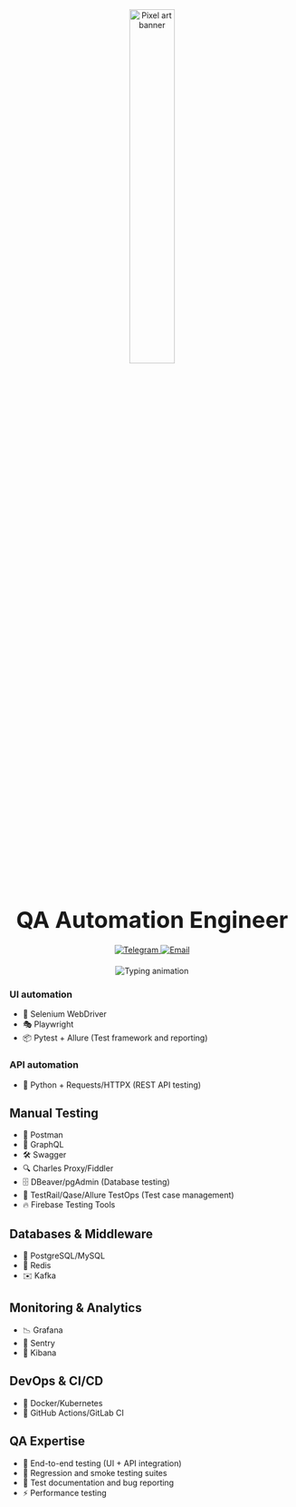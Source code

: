 <div align="center">
  <!-- Анимированный баннер -->
  <img src="https://media.giphy.com/media/v1.Y2lkPTc5MGI3NjExc3FiMzFseDd1eDhqZjhrOTFwMjlyOXM5OGF2aTUwNDRjZThxbnRuZiZlcD12MV9naWZzX3NlYXJjaCZjdD1n/bnOIY81AEMa4llyfFI/giphy.gif" width="40%" alt="Pixel art banner"/>
  
  <!-- Заголовок -->
  <h1 style="font-size: 2.5rem; margin: 20px 0;">QA Automation Engineer</h1>
  
  <!-- Контакты -->
  <div align="center" style="margin: 20px 0;">
    <a href="https://t.me/whoisbulat" target="_blank">
      <img src="https://img.shields.io/badge/Telegram-26A5E4?style=for-the-badge&logo=telegram&logoColor=white" alt="Telegram"/>
    </a>
    <a href="mailto:whoisbulat@mail.ru" target="_blank">
      <img src="https://img.shields.io/badge/Email-EA4335?style=for-the-badge&logo=gmail&logoColor=white" alt="Email"/>
    </a>
  </div>

  <!-- Анимированный текст -->
  <div align="center">
    <img src="https://readme-typing-svg.herokuapp.com?font=Fira+Code&size=20&duration=3000&pause=800&color=FFFFFF&center=true&width=600&lines=🚀+Автоматизированное+и+ручное+тестирование;🔍+WEB+UI+%7C+API+%7C+Mobile+Applications;🤖+Tech+Stack:+Python%2C+Playwright%2C+Postman%2C+Allure;📊+Оптимизация+тестовых+процессов+и+метрик" alt="Typing animation"/>
  </div>
</div>

<div align="left">

  ### UI automation
  - 🤖 Selenium WebDriver 
  - 🎭 Playwright
  - 📦 Pytest + Allure (Test framework and reporting)

  ### API automation
  - 🐍 Python + Requests/HTTPX (REST API testing)

  ## Manual Testing
  - 📡 Postman
  - 🔌 GraphQL
  - 🛠️ Swagger
  - 🔍 Charles Proxy/Fiddler
  - 🗄️ DBeaver/pgAdmin (Database testing)
  - 📝 TestRail/Qase/Allure TestOps (Test case management)
  - 🔥 Firebase Testing Tools

  ## Databases & Middleware
  - 🐘 PostgreSQL/MySQL
  - 🧠 Redis
  - ✉️ Kafka

  ## Monitoring & Analytics
  - 📉 Grafana
  - 🚨 Sentry
  - 📝 Kibana

  ## DevOps & CI/CD
  - 🐳 Docker/Kubernetes
  - 🔄 GitHub Actions/GitLab CI 

  ##  QA Expertise
  - 🔄 End-to-end testing (UI + API integration)
  - 🧪 Regression and smoke testing suites
  - 📑 Test documentation and bug reporting
  - ⚡ Performance testing
</div>
